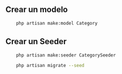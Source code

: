 ## Crear un modelo

```bash
    php artisan make:model Category
```

## Crear un Seeder

```bash
    php artisan make:seeder CategorySeeder
```

```bash
    php artisan migrate --seed
```